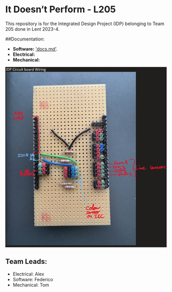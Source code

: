 #  It Doesn’t Perform - L205
This repository is for the Integrated Design Project (IDP) belonging to Team 205 done in Lent 2023-4. 

##Documentation:
- **Software:** ['docs.md'](docs.md).
- **Electrical:**
- **Mechanical:**


![Circuit Diagram](CircuitBoardWiring.png)

## Team Leads:
- Electrical: Alex
- Software: Federico
- Mechanical: Tom



